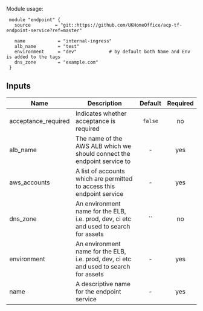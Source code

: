 Module usage:

     module "endpoint" {
       source         = "git::https://github.com/UKHomeOffice/acp-tf-endpoint-service?ref=master"

       name            = "internal-ingress"
       alb_name        = "test"
       environment     = "dev"            # by default both Name and Env is added to the tags
       dns_zone        = "example.com"
     }



## Inputs

| Name | Description | Default | Required |
|------|-------------|:-----:|:-----:|
| acceptance_required | Indicates whether acceptance is required | `false` | no |
| alb_name | The name of the AWS ALB which we should connect the endpoint service to | - | yes |
| aws_accounts | A list of accounts which are permitted to access this endpoint service | - | yes |
| dns_zone | An environment name for the ELB, i.e. prod, dev, ci etc and used to search for assets | `` | no |
| environment | An environment name for the ELB, i.e. prod, dev, ci etc and used to search for assets | - | yes |
| name | A descriptive name for the endpoint service | - | yes |

